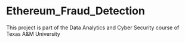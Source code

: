 # Ethereum_Fraud_Detection
This project is part of the Data Analytics and Cyber Security course of Texas A&amp;M University
